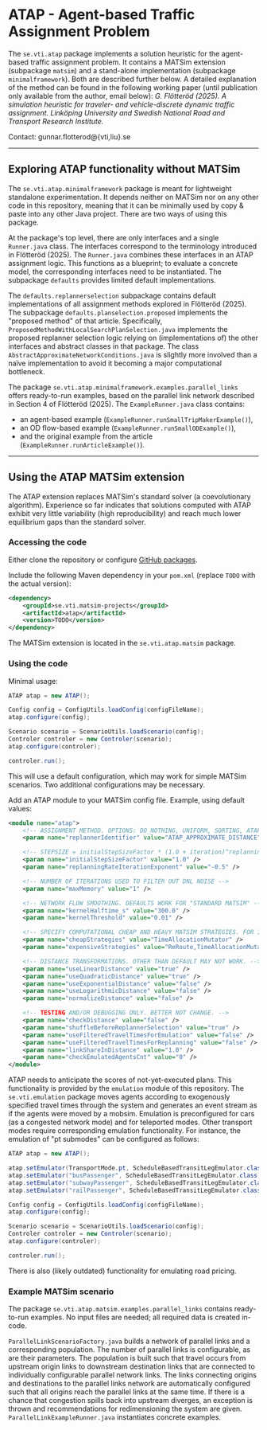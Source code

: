 # ATAP - Agent-based Traffic Assignment Problem

The `se.vti.atap` package implements a solution heuristic for the agent-based traffic assignment problem. It contains a MATSim extension (subpackage `matsim`) and a stand-alone implementation (subpackage `minimalframework`). Both are described further below. A detailed explanation of the method can be found in the following working paper (until publication only available from the author, email below): *G. Flötteröd (2025). A simulation heuristic for traveler- and vehicle-discrete dynamic traffic assignment. Linköping University and Swedish National Road and Transport Research Institute.*

Contact: gunnar.flotterod@{vti,liu}.se

---

## Exploring ATAP functionality without MATSim

The `se.vti.atap.minimalframework` package is meant for lightweight standalone experimentation. It depends neither on MATSim nor on any other code in this repository, meaning that it can be minimally used by copy & paste into any other Java project. There are two ways of using this package.

At the package's top level, there are only interfaces and a single `Runner.java` class. The interfaces correspond to the terminology introduced in Flötteröd (2025). The `Runner.java` combines these interfaces in an ATAP assignment logic. This functions as a blueprint; to evaluate a concrete model, the corresponding interfaces need to be instantiated. The subpackage `defaults` provides limited default implementations.

The `defaults.replannerselection` subpackage contains default implementations of all assignment methods explored in Flötteröd (2025). The subpackage `defaults.planselection.proposed` implements the "proposed method" of that article. Specifically, `ProposedMethodWithLocalSearchPlanSelection.java` implements the proposed replanner selection logic relying on (implementations of) the other interfaces and abstract classes in that package. The class `AbstractApproximateNetworkConditions.java` is slightly more involved than a naïve implementation to avoid it becoming a major computational bottleneck.

The package `se.vti.atap.minimalframework.examples.parallel_links` offers ready-to-run examples, based on the parallel link network described in Section 4 of Flötteröd (2025). The `ExampleRunner.java` class contains:
- an agent-based example (`ExampleRunner.runSmallTripMakerExample()`),
- an OD flow-based example (`ExampleRunner.runSmallODExample()`),
- and the original example from the article (`ExampleRunner.runArticleExample()`).

---

## Using the ATAP MATSim extension

The ATAP extension replaces MATSim's standard solver (a coevolutionary algorithm). Experience so far indicates that solutions computed with ATAP exhibit very little variability (high reproducibility) and reach much lower equilibrium gaps than the standard solver.

### Accessing the code

Either clone the repository or configure [GitHub packages](https://docs.github.com/en/packages/working-with-a-github-packages-registry/working-with-the-apache-maven-registry#authenticating-to-github-packages).

Include the following Maven dependency in your `pom.xml` (replace `TODO` with the actual version):

```xml
<dependency>
    <groupId>se.vti.matsim-projects</groupId>
    <artifactId>atap</artifactId>
    <version>TODO</version>
</dependency>
```

The MATSim extension is located in the `se.vti.atap.matsim` package.

### Using the code

Minimal usage:

```java
ATAP atap = new ATAP();

Config config = ConfigUtils.loadConfig(configFileName);        
atap.configure(config);

Scenario scenario = ScenarioUtils.loadScenario(config);        
Controler controler = new Controler(scenario);
atap.configure(controler);

controler.run();
```

This will use a default configuration, which may work for simple MATSim scenarios. Two additional configurations may be necessary.

Add an ATAP module to your MATSim config file. Example, using default values:

```xml
<module name="atap">
    <!-- ASSIGNMENT METHOD. OPTIONS: DO_NOTHING, UNIFORM, SORTING, ATAP_APPROXIMATE_DISTANCE, ATAP_EXACT_DISTANCE -->
    <param name="replannerIdentifier" value="ATAP_APPROXIMATE_DISTANCE" />

    <!-- STEPSIZE = initialStepSizeFactor * (1.0 + iteration)^replanningRateIterationExponent -->
    <param name="initialStepSizeFactor" value="1.0" />
    <param name="replanningRateIterationExponent" value="-0.5" />

    <!-- NUMBER OF ITERATIONS USED TO FILTER OUT DNL NOISE -->
    <param name="maxMemory" value="1" />

    <!-- NETWORK FLOW SMOOTHING. DEFAULTS WORK FOR "STANDARD MATSIM" -->
    <param name="kernelHalftime_s" value="300.0" />
    <param name="kernelThreshold" value="0.01" />

    <!-- SPECIFY COMPUTATIONAL CHEAP AND HEAVY MATSIM STRATEGIES. FOR INTERNAL PERFORMANCE TUNING. -->
    <param name="cheapStrategies" value="TimeAllocationMutator" />
    <param name="expensiveStrategies" value="ReRoute,TimeAllocationMutator_ReRoute,ChangeSingleTripMode,SubtourModeChoice,ChangeTripMode,ChangeLegMode,ChangeSingleLegMode,TripSubtourModeChoice" />

    <!-- DISTANCE TRANSFORMATIONS. OTHER THAN DEFAULT MAY NOT WORK. -->
    <param name="useLinearDistance" value="true" />
    <param name="useQuadraticDistance" value="true" />
    <param name="useExponentialDistance" value="false" />
    <param name="useLogarithmicDistance" value="false" />
    <param name="normalizeDistance" value="false" />

    <!-- TESTING AND/OR DEBUGGING ONLY. BETTER NOT CHANGE. -->
    <param name="checkDistance" value="false" />
    <param name="shuffleBeforeReplannerSelection" value="true" />
    <param name="useFilteredTravelTimesForEmulation" value="false" />
    <param name="useFilteredTravelTimesForReplanning" value="false" />
    <param name="linkShareInDistance" value="1.0" />
    <param name="checkEmulatedAgentsCnt" value="0" />
</module>
```

ATAP needs to anticipate the scores of not-yet-executed plans. This functionality is provided by the `emulation` module of this repository. The `se.vti.emulation` package moves agents according to exogenously specified travel times through the system and generates an event stream as if the agents were moved by a mobsim. Emulation is preconfigured for cars (as a congested network mode) and for teleported modes. Other transport modes require corresponding emulation functionality. For instance, the emulation of "pt submodes" can be configured as follows:

```java
ATAP atap = new ATAP();

atap.setEmulator(TransportMode.pt, ScheduleBasedTransitLegEmulator.class);
atap.setEmulator("busPassenger", ScheduleBasedTransitLegEmulator.class);
atap.setEmulator("subwayPassenger", ScheduleBasedTransitLegEmulator.class);
atap.setEmulator("railPassenger", ScheduleBasedTransitLegEmulator.class);

Config config = ConfigUtils.loadConfig(configFileName);        
atap.configure(config);

Scenario scenario = ScenarioUtils.loadScenario(config);        
Controler controler = new Controler(scenario);
atap.configure(controler);

controler.run();
```

There is also (likely outdated) functionality for emulating road pricing.

### Example MATSim scenario

The package `se.vti.atap.matsim.examples.parallel_links` contains ready-to-run examples. No input files are needed; all required data is created in-code.

`ParallelLinkScenarioFactory.java` builds a network of parallel links and a corresponding population. The number of parallel links is configurable, as are their parameters. The population is built such that travel occurs from upstream origin links to downstream destination links that are connected to individually configurable parallel network links. The links connecting origins and destinations to the parallel links network are automatically configured such that all origins reach the parallel links at the same time. If there is a chance that congestion spills back into upstream diverges, an exception is thrown and recommendations for redimensioning the system are given. `ParallelLinkExampleRunner.java` instantiates concrete examples.

